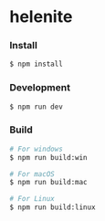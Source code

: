 # helenite

### Install

```bash
$ npm install
```

### Development

```bash
$ npm run dev
```

### Build

```bash
# For windows 
$ npm run build:win

# For macOS
$ npm run build:mac

# For Linux
$ npm run build:linux
```
